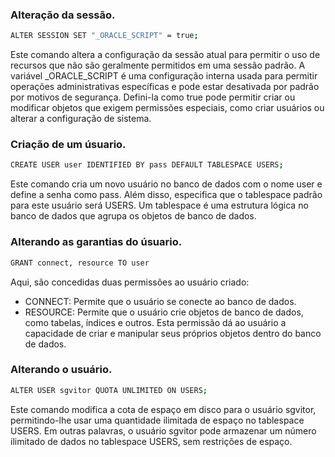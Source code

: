 ### Alteração da sessão.

```bash
ALTER SESSION SET "_ORACLE_SCRIPT" = true;
```

Este comando altera a configuração da sessão atual para permitir o uso de recursos que não são geralmente permitidos em uma sessão padrão. A variável \_ORACLE_SCRIPT é uma configuração interna usada para permitir operações administrativas específicas e pode estar desativada por padrão por motivos de segurança. Defini-la como true pode permitir criar ou modificar objetos que exigem permissões especiais, como criar usuários ou alterar a configuração de sistema.

### Criação de um úsuario.

```bash
CREATE USER user IDENTIFIED BY pass DEFAULT TABLESPACE USERS;
```

Este comando cria um novo usuário no banco de dados com o nome user e define a senha como pass. Além disso, especifica que o tablespace padrão para este usuário será USERS. Um tablespace é uma estrutura lógica no banco de dados que agrupa os objetos de banco de dados.

### Alterando as garantias do úsuario.

```bash
GRANT connect, resource TO user
```

Aqui, são concedidas duas permissões ao usuário criado:

-  CONNECT: Permite que o usuário se conecte ao banco de dados.
-  RESOURCE: Permite que o usuário crie objetos de banco de dados, como tabelas, índices e outros. Esta permissão dá ao usuário a capacidade de criar e manipular seus próprios objetos dentro do banco de dados.

### Alterando o usuário.

```bash
ALTER USER sgvitor QUOTA UNLIMITED ON USERS;
```

Este comando modifica a cota de espaço em disco para o usuário sgvitor, permitindo-lhe usar uma quantidade ilimitada de espaço no tablespace USERS. Em outras palavras, o usuário sgvitor pode armazenar um número ilimitado de dados no tablespace USERS, sem restrições de espaço.
